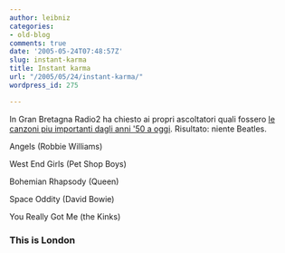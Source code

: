 ```yaml
---
author: leibniz
categories:
- old-blog
comments: true
date: '2005-05-24T07:48:57Z'
slug: instant-karma
title: Instant karma
url: "/2005/05/24/instant-karma/"
wordpress_id: 275

---
```

In Gran Bretagna Radio2 ha chiesto ai propri ascoltatori quali fossero
[le canzoni piu importanti dagli anni '50 a oggi](https://www.thisislondon.com/insiders/guides/articles/18818505?source=PA). Risultato: niente
Beatles.  


>   
  
Angels (Robbie Williams)  

West End Girls (Pet Shop
Boys)  

Bohemian Rhapsody (Queen)  

Space Oddity (David Bowie)  

You
Really Got Me (the Kinks)




### This is London  
  
  

